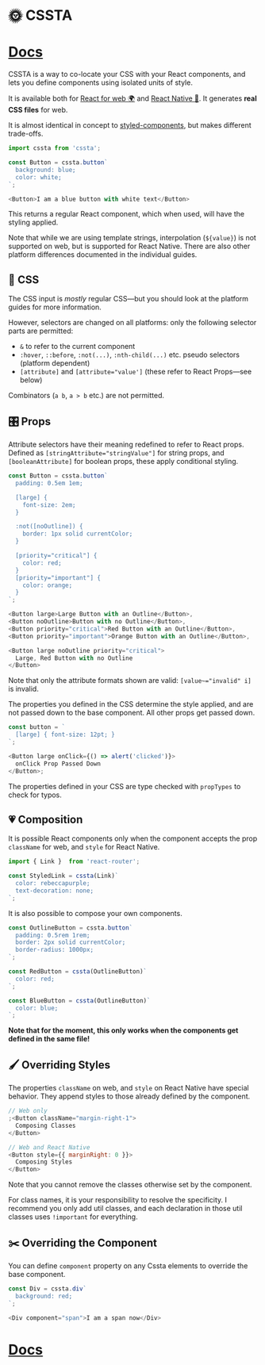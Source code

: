 # 🌞 CSSTA

# [Docs](https://jacobp100.gitbooks.io/cssta/content/)

CSSTA is a way to co-locate your CSS with your React components, and lets you define components using isolated units of style.

It is available both for [React for web 🌍](https://jacobp100.gitbooks.io/cssta/content/web.html) and [React Native 📱](https://jacobp100.gitbooks.io/cssta/content/native.html). It generates **real CSS files** for web.

It is almost identical in concept to [styled-components](https://github.com/styled-components/styled-components), but makes different trade-offs.

```js
import cssta from 'cssta';

const Button = cssta.button`
  background: blue;
  color: white;
`;

<Button>I am a blue button with white text</Button>
```

This returns a regular React component, which when used, will have the styling applied.

Note that while we are using template strings, interpolation (`${value}`) is not supported on web, but is supported for React Native. There are also other platform differences documented in the individual guides.

## 📝 CSS

The CSS input is *mostly* regular CSS—but you should look at the platform guides for more information.

However, selectors are changed on all platforms: only the following selector parts are permitted:

* `&` to refer to the current component
* `:hover`, `::before`, `:not(...)`, `:nth-child(...)` etc. pseudo selectors (platform dependent)
* `[attribute]` and `[attribute="value']` (these refer to React Props—see below)

Combinators (`a b`, `a > b` etc.) are not permitted.

## 🎛 Props

Attribute selectors have their meaning redefined to refer to React props. Defined as `[stringAttribute="stringValue"]` for string props, and `[booleanAttribute]` for boolean props, these apply conditional styling.

```js
const Button = cssta.button`
  padding: 0.5em 1em;

  [large] {
    font-size: 2em;
  }

  :not([noOutline]) {
    border: 1px solid currentColor;
  }

  [priority="critical"] {
    color: red;
  }
  [priority="important"] {
    color: orange;
  }
`;

<Button large>Large Button with an Outline</Button>,
<Button noOutline>Button with no Outline</Button>,
<Button priority="critical">Red Button with an Outline</Button>,
<Button priority="important">Orange Button with an Outline</Button>,

<Button large noOutline priority="critical">
  Large, Red Button with no Outline
</Button>
```

Note that only the attribute formats shown are valid: `[value~="invalid" i]` is invalid.

The properties you defined in the CSS determine the style applied, and are not passed down to the base component. All other props get passed down.

```js
const button = `
  [large] { font-size: 12pt; }
`;

<Button large onClick={() => alert('clicked')}>
  onClick Prop Passed Down
</Button>;
```

The properties defined in your CSS are type checked with `propTypes` to check for typos.

## 💗 Composition

It is possible React components only when the component accepts the prop `className` for web, and `style` for React Native.

```js
import { Link }  from 'react-router';

const StyledLink = cssta(Link)`
  color: rebeccapurple;
  text-decoration: none;
`;
```

It is also possible to compose your own components.

```js
const OutlineButton = cssta.button`
  padding: 0.5rem 1rem;
  border: 2px solid currentColor;
  border-radius: 1000px;
`;

const RedButton = cssta(OutlineButton)`
  color: red;
`;

const BlueButton = cssta(OutlineButton)`
  color: blue;
`;
```

**Note that for the moment, this only works when the components get defined in the same file!**

## 🖌 Overriding Styles

The properties `className` on web, and `style` on React Native have special behavior. They append styles to those already defined by the component.

```js
// Web only
;<Button className="margin-right-1">
  Composing Classes
</Button>

// Web and React Native
<Button style={{ marginRight: 0 }}>
  Composing Styles
</Button>
```

Note that you cannot remove the classes otherwise set by the component.

For class names, it is your responsibility to resolve the specificity. I recommend you only add util classes, and each declaration in those util classes uses `!important` for everything.

## ✂️ Overriding the Component

You can define `component` property on any Cssta elements to override the base component.

```js
const Div = cssta.div`
  background: red;
`;

<Div component="span">I am a span now</Div>
```

# [Docs](https://jacobp100.gitbooks.io/cssta/content/)
